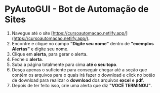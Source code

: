 # PyAutoGUI - Bot de Automação de Sites


1. Navegue até o site [https://cursoautomacao.netlify.app/](https://cursoautomacao.netlify.app/).
1. Encontre e clique no campo **"Digite seu nome"** dentro de **"exemplos Alertas"** e digite seu nome.
1. Clique em **alerta**, para gerar o alerta.
1. Feche o **alerta**.
1. Suba a página totalmente para cima **até o seu topo**.
1. Desça apenas o suficiente para conseguir chegar até a seção que contém os arquivos para o quais irá fazer o download e click no botão de download para realizar o **download** dos arquivos **excel** e **pdf**.
1. Depois de ter feito isso, crie uma alerta que diz **"VOCÊ TERMINOU"**.

